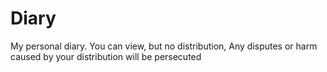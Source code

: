 # Diary
My personal diary. You can view, but no distribution, Any disputes or harm caused by your distribution will be persecuted
